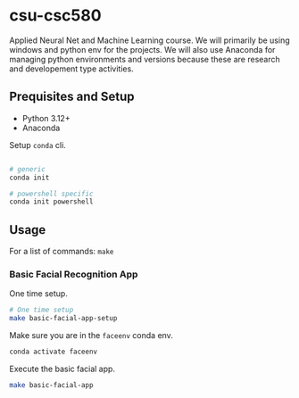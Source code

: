 # csu-csc580

Applied Neural Net and Machine Learning course. We will primarily be using
windows and python env for the projects. We will also use Anaconda for managing
python environments and versions because these are research and developement
type activities.

## Prequisites and Setup

* Python 3.12+
* Anaconda

Setup `conda` cli.

```bash

# generic
conda init

# powershell specific
conda init powershell
```

## Usage 

For a list of commands: `make`

### Basic Facial Recognition App

One time setup.

```bash
# One time setup
make basic-facial-app-setup
```

Make sure you are in the `faceenv` conda env.

```bash
conda activate faceenv
```
Execute the basic facial app.

```bash
make basic-facial-app
```
